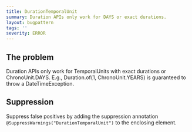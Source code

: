 ```yaml
---
title: DurationTemporalUnit
summary: Duration APIs only work for DAYS or exact durations.
layout: bugpattern
tags: ''
severity: ERROR
---
```


<!--
*** AUTO-GENERATED, DO NOT MODIFY ***
To make changes, edit the @BugPattern annotation or the explanation in docs/bugpattern.
-->


## The problem
Duration APIs only work for TemporalUnits with exact durations or ChronoUnit.DAYS. E.g., Duration.of(1, ChronoUnit.YEARS) is guaranteed to throw a DateTimeException.

## Suppression
Suppress false positives by adding the suppression annotation `@SuppressWarnings("DurationTemporalUnit")` to the enclosing element.

